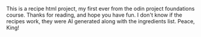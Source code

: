This is a recipe html project, my first ever from the odin project foundations course. Thanks for reading, and hope you have fun. I don't know if the recipes work, they were AI generated along with the ingredients list. Peace, King!